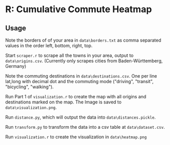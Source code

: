 # R: Cumulative Commute Heatmap

## Usage

Note the borders of of your area in `data\borders.txt` as comma separated values in the order left, bottom, right, top.

Start `scraper.r` to scrape all the towns in your area, output to `data\origins.csv`. (Currently only scrapes cities from Baden-Württemberg, Germany)

Note the commuting destinations in `data\destinations.csv`. One per line lat,long with decimal dot and the commuting mode ("driving", "transit", "bicycling", "walking").

Run Part 1 of `visualization.r` to create the map with all origins and destinations marked on the map. The Image is saved to `data\visualization.png`.

Run `distance.py`, which will output the data into `data\distances.pickle`.

Run `transform.py` to transform the data into a csv table at `data\dataset.csv`.

Run `visualization.r` to create the visualization in `data\heatmap.png`